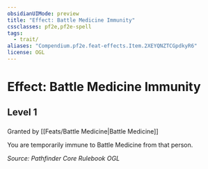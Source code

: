 ```yaml
---
obsidianUIMode: preview
title: "Effect: Battle Medicine Immunity"
cssclasses: pf2e,pf2e-spell
tags:
  - trait/
aliases: "Compendium.pf2e.feat-effects.Item.2XEYQNZTCGpdkyR6"
license: OGL
---
```

# Effect: Battle Medicine Immunity
## Level 1
### 






Granted by [[Feats/Battle Medicine|Battle Medicine]]

You are temporarily immune to Battle Medicine from that person.

*Source: Pathfinder Core Rulebook*
*OGL*